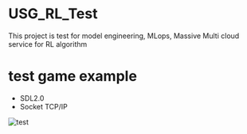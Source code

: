 # USG_RL_Test
This project is test for model engineering, MLops, Massive Multi cloud service for RL algorithm

# test game example
- SDL2.0
- Socket TCP/IP

![test](https://user-images.githubusercontent.com/47798805/230782492-e7639f0b-4253-4cdb-b171-42050b61c4ff.gif)

